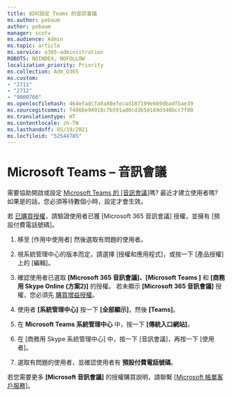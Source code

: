 ```yaml
---
title: 如何設定 Teams 的音訊會議
ms.author: pebaum
author: pebaum
manager: scotv
ms.audience: Admin
ms.topic: article
ms.service: o365-administration
ROBOTS: NOINDEX, NOFOLLOW
localization_priority: Priority
ms.collection: Adm_O365
ms.custom:
- "2711"
- "2712"
- "9000766"
ms.openlocfilehash: 464efadcfa0a80efecad107199e669dbadfbae39
ms.sourcegitcommit: f4866e94918c7b591ad0cd3b58169d340bcc7f00
ms.translationtype: HT
ms.contentlocale: zh-TW
ms.lasthandoff: 05/19/2021
ms.locfileid: "52544785"
---
```

# <a name="microsoft-teams--audio-conferencing"></a>Microsoft Teams – 音訊會議

需要協助開啟或設定 [Microsoft Teams 的 [音訊會議]](/microsoftteams/set-up-audio-conferencing-in-teams)嗎?  最近才建立使用者嗎? 如果是的話，您必須等待數個小時，設定才會生效。

若 [已購買授權](/microsoftteams/set-up-audio-conferencing-in-teams#step-2-get-and-assign-licenses)，請驗證使用者已獲 [Microsoft 365 音訊會議] 授權，並擁有 [預設付費電話號碼]。

1. 移至 [作用中使用者][](https://admin.microsoft.com/Adminportal/Home?source=applauncher#/users) 然後選取有問題的使用者。

2. 視系統管理中心的版本而定，請選擇 [授權和應用程式]，或按一下 [產品授權] 上的 [編輯]。

3. 確認使用者已選取 **[Microsoft 365 音訊會議]、[Microsoft Teams ]** 和 **[商務用 Skype Online (方案2)]** 的授權。 若未顯示 **[Microsoft 365 音訊會議]** 授權，您必須先 [購買增益授權](/microsoftteams/teams-add-on-licensing/microsoft-teams-add-on-licensing?tabs=small-business)。

4. 使用者 **[系統管理中心]** 按一下 **[全部顯示]**，然後 **[Teams]**。

5. 在 **Microsoft Teams 系統管理中心** 中，按一下 **[傳統入口網站]**。

6. 在 [商務用 Skype 系統管理中心] 中，按一下 [音訊會議]，再按一下 [使用者]。

7. 選取有問題的使用者，並確認使用者有 **預設付費電話號碼**。

若您需要更多 **[Microsoft 音訊會議]** 的授權購買說明，請聯繫 [[Microsoft 帳單客戶服務]](https://go.microsoft.com/fwlink/p/?linkid=518322)。
